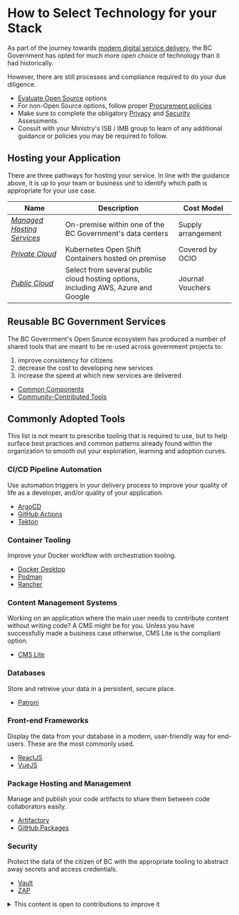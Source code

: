 # How to Select Technology for your Stack

As part of the journey towards [modern digital service delivery](https://digital.gov.bc.ca/policies-standards/digital-plan/), the BC Government has opted for much more open choice of technology than it had historically. 

However, there are still processes and compliance required to do your due diligence.

* [Evaluate Open Source](/docs/default/component/bc-developer-guide/use-github-in-bcgov/evaluate-open-source-content/) options
* For non-Open Source options, follow proper [Procurement policies](https://www2.gov.bc.ca/gov/content/governments/policies-for-government/core-policy/policies/procurement)
* Make sure to complete the obligatory [Privacy](https://www2.gov.bc.ca/gov/content/governments/services-for-government/information-management-technology/privacy/privacy-impact-assessments) and [Security](https://www2.gov.bc.ca/gov/content/governments/services-for-government/information-management-technology/information-security/security-threat-and-risk-assessment) Assessments.
* Consult with your Ministry's ISB / IMB group to learn of any additional guidance or policies you may be required to follow. 

## Hosting your Application

There are three pathways for hosting your service. In line with the guidance above, it is up to your team or business unit to identify which path is appropriate for your use case. 

|  Name | Description | Cost Model  | 
|---|---|---|
|  [*Managed Hosting Services*](https://www2.gov.bc.ca/gov/content/bc-procurement-resources/buy-for-government/goods-and-services-catalogue/managed-hosting-services/data-centre-services?keyword=data&keyword=centre) |  On-premise within one of the BC Government's data centers |  Supply arrangement |
|  [*Private Cloud*](/docs/default/component/platform-developer-docs) |  Kubernetes Open Shift Containers hosted on premise | Covered by OCIO |
|  [*Public Cloud*](https://digital.gov.bc.ca/cloud/services/public/) | Select from several public cloud hosting options, including AWS, Azure and Google |  Journal Vouchers |


## Reusable BC Government Services

The BC Government's Open Source ecosystem has produced a number of shared tools that are meant to be re-used across government projects to:

1. improve consistency for citizens 
2. decrease the cost to developing new services
3. increase the speed at which new services are delivered

* [Common Components](choosing-technology/common-components.md) 
* [Community-Contributed Tools](choosing-technology/community-contributed-tools.md)

## Commonly Adopted Tools

This list is not meant to prescribe tooling that is required to use, but to help surface best practices and common patterns already found within the organization to smooth out your exploration, learning and adoption curves. 

### CI/CD Pipeline Automation

Use automation triggers in your delivery process to improve your quality of life as a developer, and/or quality of your application. 

* [ArgoCD](../ci-cd/#argo-cd)
* [GitHub Actions](../ci-cd/#github-actions)
* [Tekton](../ci-cd/#tekton)

### Container Tooling

Improve your Docker workflow with orchestration tooling. 

* [Docker Desktop](../container-tooling#docker-desktop)
* [Podman](../container-tooling#podman)
* [Rancher](../container-tooling#rancher)

### Content Management Systems

Working on an application where the main user needs to contribute content without writing code? A CMS might be for you. Unless you have successfully made a business case otherwise, CMS Lite is the compliant option. 

* [CMS Lite](https://www2.gov.bc.ca/gov/content/governments/services-for-government/service-experience-digital-delivery/web-content-development-guides/cms-lite-manual/cms-lite-access)

### Databases

Store and retreive your data in a persistent, secure place.

* [Patroni](/docs/default/component/platform-developer-docs/docs/database-and-api-management/postgres-how-to/)

### Front-end Frameworks

Display the data from your database in a modern, user-friendly way for end-users. These are the most commonly used.

* [ReactJS](https://react.dev)
* [VueJS](https://vuejs.org)

### Package Hosting and Management

Manage and publish your code artifacts to share them between code collaborators easily.

* [Artifactory](../package-hosting#artifactory)
* [GitHub Packages](../package-hosting#github-packages)

### Security

Protect the data of the citizen of BC with the appropriate tooling to abstract away secrets and access credentials. 

* [Vault](/docs/default/component/platform-developer-docs/docs/security-and-privacy-compliance/vault-getting-started-guide/)
* [ZAP](https://www.zaproxy.org)

<details>
<summary>This content is open to contributions to improve it</summary>

As the Developer Experience Team, we know that our community knows of way more resources on this topic than we do!
If you know of another internal BC Government resource on this topic, please make a pull request to add it to the list and share with everyone.

</details>